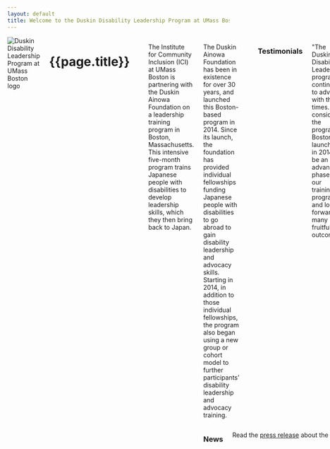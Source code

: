 ```yaml
---
layout: default
title: Welcome to the Duskin Disability Leadership Program at UMass Boston!
---
```



<div class="row">
<div class="small-12 columns">

<img src="{{ site.baseurl }}/images/ddlpb.png" class="left" alt="Duskin Disability Leadership Program at UMass Boston logo" />

<h1>{{page.title}}</h1>
<br /><br />
<p style="display:block">The Institute for Community Inclusion (ICI) at UMass Boston is partnering with the Duskin Ainowa Foundation on a leadership training program in Boston, Massachusetts. This intensive five-month program trains Japanese people with disabilities to develop leadership skills, which they then bring back to Japan.</p>
<div class="row">
      <div class="small-6 columns">

<p>The Duskin Ainowa Foundation has been in existence for over 30 years, and launched this Boston-based program in 2014. Since its launch, the foundation has provided individual fellowships funding Japanese people with disabilities to go abroad to gain disability leadership and advocacy skills. Starting in 2014, in addition to those individual fellowships, the program also began using a new group or cohort model to further participants’ disability leadership and advocacy training.</p>


<hr />
<h3>Testimonials</h3>
<p>"The Duskin Disability Leadership program continues to advance with the times.
We consider the program in Boston, launched in 2014, to be an advanced phase of our training program and look forward to many fruitful outcomes."</p>
<p class="indent"><em>-Norimichi Yamamoto, Executive Director / Secretary General, Duskin Ainowa Foundation</em></p>

<p>"We founded this program 30 years ago to support young Japanese leaders with disabilities. I am proud to see the program continue to grow and thrive with this new cohort model in Boston."</p>
<p class="indent"><em>-Fumihiro Taniai, Formerly Executive Director / Secretary General, Duskin Ainowa Foundation</em> </p>

<p>"This program is unique in its comprehensive nature. When our trainees return to Japan, they will be ready to make an impact on the disability movement here."</p>
<p class="indent"><em>-Ryosuke Matsui, Professor Emeritus at Hosei University, and the National Secretary for Japan for Rehabilitation International</em></p>

<p> “The UMass Boston community is looking forward to learning first-hand from Japan’s next generation of disability leaders.”</p>
<p class="indent"><em>-Provost Winston Langley, UMass Boston	</p></em>

<p>“The Duskin Ainowa Foundation is an international force in disability leadership training. This program provides trainees with resources that are essential for any leader to have in his or her toolbox.”</p>
<p class="indent"><em>-Dean William E. Kiernan, UMass Boston School for Global Inclusion and Social Development</em> </p>




</div>
<div class="small-6 columns callout box">
<h3>News</h3>
<p>Read the <a href="http://www.communityinclusion.org/article.php?article_id=375">press release</a> about the launch of the Duskin Disability Leadership program in Boston.</p>




</div>
</div>
</div>
</div>
